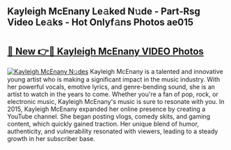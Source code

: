 ## Kayleigh McEnany Le𝚊ked N𝚞de - Part-Rsg Video Le𝚊ks - Hot Onlyf𝚊ns Photos ae015

# <h2><a href="http://ab38178.deff.icu/?id=Kayleigh+McEnany">🔗 New 👉🔴 Kayleigh McEnany VIDEO Photos</a></h2>

[![Kayleigh McEnany N𝚞des](https://i.imgur.com/rIISA9y.gif)](http://ab38178.deff.icu/?id=Kayleigh+McEnany)
Kayleigh McEnany is a talented and innovative young artist who is making a significant impact in the music industry. With her powerful vocals, emotive lyrics, and genre-bending sound, she is an artist to watch in the years to come. Whether you're a fan of pop, rock, or electronic music, Kayleigh McEnany's music is sure to resonate with you. In 2015, Kayleigh McEnany expanded her online presence by creating a YouTube channel. She began posting vlogs, comedy skits, and gaming content, which quickly gained traction. Her unique blend of humor, authenticity, and vulnerability resonated with viewers, leading to a steady growth in her subscriber base.
